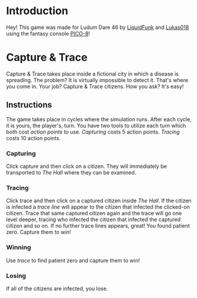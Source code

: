 # Introduction
Hey! This game was made for Ludum Dare 46 by [LiquidFunk](https://ldjam.com/users/liquidfunk/) and [Lukas018](https://ldjam.com/users/lukas/) using the fantasy console [PICO-8](https://www.lexaloffle.com/pico-8.php)!

# Capture & Trace

Capture & Trace takes place inside a fictional city in which a disease is spreading. The problem? It is virtually impossible to detect it. That's where you come in. Your job? Capture & Trace citizens. How you ask? It's easy!

## Instructions

The game takes place in cycles where the simulation runs. After each cycle, it is yours, the player's, turn. You have two tools to utilize each turn which both cost *action points* to use. *Capturing* costs 5 action points. *Tracing* costs 10 action points.

### Capturing

Click capture and then click on a citizen. They will immediately be transported to *The Hall* where they can be examined.

### Tracing

Click trace and then click on a captured citizen inside *The Hall*. If the citizen is infected a *trace line* will appear to the citizen that infected the clicked-on citizen. Trace that same captured citizen again and the trace will go one level deeper, tracing who infected the citizen that infected the captured citizen and so on. If no further trace lines appears, great! You found patient zero. Capture them to win!

### Winning

Use *trace* to find patient zero and capture them to win!


### Losing

If all of the citizens are infected, you lose.